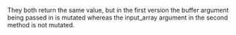 They both return the same value, but in the first version the buffer argument being passed in is mutated whereas the input_array argument in the second method is not mutated.
